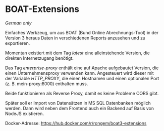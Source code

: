 # BOAT-Extensions
*German only*

Einfaches Werkzeug, um aus BOAT (Bund Online Abrechnungs-Tool) in der Version 3 heraus Daten in verschiedenen Reports anzusehen und zu exportieren.

Momentan existiert mit dem Tag *latest* eine alleinstehende Version, die direkten Internetzugang benötigt.

Das Tag *enterprise-proxy* enthält eine auf Apache aufgebautet Version, die einen Unternehmensproxy verwenden kann. Angesteuert wird dieser mit der Variable *HTTP_PROXY*, die einen Hostnamen und einen optionalen Port (z. B. mein-proxy:8000) enthalten muss.

Beide funktionieren als Reverse Proxy, damit es keine Probleme CORS gibt.

Später soll er Import von Datensätzen in MS SQL Datenbanken möglich werden. Dann wird neben dem Frontend auch ein Backend auf Basis von NodeJS existieren.

Docker-Adresse: https://hub.docker.com/r/rongem/boat3-extensions

